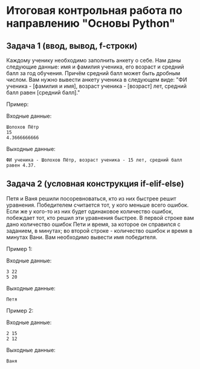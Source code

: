 # Итоговая контрольная работа по направлению "Основы Python"
## Задача 1 (ввод, вывод, f-строки)
Каждому ученику необходимо заполнить анкету о себе. Нам даны следующие данные: имя и фамилия ученика, его возраст и средний балл за год обучения. Причём средний балл может быть дробным числом. Вам нужно вывести анкету ученика в следующем виде:
"ФИ ученика - [фамилия и имя], возраст ученика - [возраст] лет, средний балл равен [средний балл]."

Пример:

Входные данные:
```
Шолохов Пётр
15
4.3666666666
```
Выходные данные:
```
ФИ ученика - Шолохов Пётр, возраст ученика - 15 лет, средний балл равен 4.37.
```

## Задача 2 (условная конструкция if-elif-else)
Петя и Ваня решили посоревноваться, кто из них быстрее решит уравнения. Победителем считается тот, у кого меньше всего ошибок. Если же у кого-то из них будет одинаковое количество ошибок, побеждает тот, кто решил эти уравнения быстрее. В первой строке вам дано количество ошибок Пети и время, за которое он справился с заданием, в минутах; во второй строке - количество ошибок и время в минутах Вани. Вам необходимо вывести имя победителя.

Пример 1:

Входные данные:
```
3 22
5 20
```
Выходные данные:
```
Петя
```

Пример 2:

Входные данные:
```
2 15
2 12
```
Выходные данные:
```
Ваня
```
